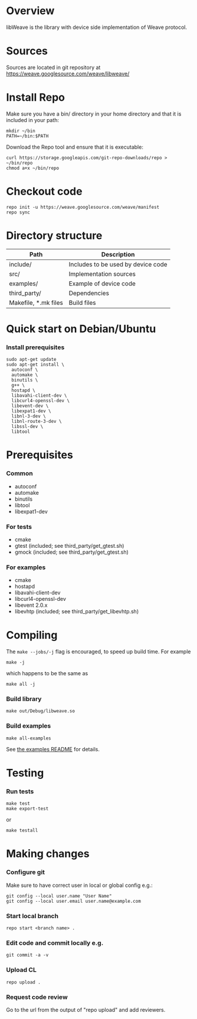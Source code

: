 # Overview

libWeave is the library with device side implementation of Weave protocol.

# Sources

Sources are located in git repository at
https://weave.googlesource.com/weave/libweave/


# Install Repo

Make sure you have a bin/ directory in your home directory
and that it is included in your path:

```
mkdir ~/bin
PATH=~/bin:$PATH
```

Download the Repo tool and ensure that it is executable:

```
curl https://storage.googleapis.com/git-repo-downloads/repo > ~/bin/repo
chmod a+x ~/bin/repo
```

# Checkout code

```
repo init -u https://weave.googlesource.com/weave/manifest
repo sync
```

# Directory structure

| Path                     | Description                        |
|--------------------------|------------------------------------|
| include/                 | Includes to be used by device code |
| src/                     | Implementation sources             |
| examples/                | Example of device code             |
| third_party/             | Dependencies                       |
| Makefile, \*.mk files    | Build files                        |


# Quick start on Debian/Ubuntu

### Install prerequisites

```
sudo apt-get update
sudo apt-get install \
  autoconf \
  automake \
  binutils \
  g++ \
  hostapd \
  libavahi-client-dev \
  libcurl4-openssl-dev \
  libevent-dev \
  libexpat1-dev \
  libnl-3-dev \
  libnl-route-3-dev \
  libssl-dev \
  libtool
```

# Prerequisites

### Common

  - autoconf
  - automake
  - binutils
  - libtool
  - libexpat1-dev

### For tests

  - cmake
  - gtest (included; see third_party/get_gtest.sh)
  - gmock (included; see third_party/get_gtest.sh)

### For examples

  - cmake
  - hostapd
  - libavahi-client-dev
  - libcurl4-openssl-dev
  - libevent 2.0.x
  - libevhtp (included; see third_party/get_libevhtp.sh)


# Compiling

The `make --jobs/-j` flag is encouraged, to speed up build time. For example

```
make -j
```

which happens to be the same as

```
make all -j
````

### Build library

```
make out/Debug/libweave.so
```

### Build examples

```
make all-examples
```

See [the examples README](/examples/daemon/README.md) for details.

# Testing

### Run tests

```
make test
make export-test
```

or

```
make testall
```

# Making changes

### Configure git
Make sure to have correct user in local or global config e.g.:

```
git config --local user.name "User Name"
git config --local user.email user.name@example.com
```

### Start local branch

```
repo start <branch name> .
```

### Edit code and commit locally e.g.

```
git commit -a -v
```

### Upload CL

```
repo upload .
```

### Request code review

Go to the url from the output of "repo upload" and add reviewers.
